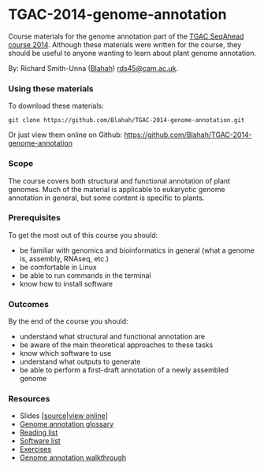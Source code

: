 TGAC-2014-genome-annotation
===========================

Course materials for the genome annotation part of the [TGAC SeqAhead course 2014](http://www.tgac.ac.uk/seqahead-challenges-for-plant-researchers/). Although these materials were written for the course, they should be useful to anyone wanting to learn about plant genome annotation.

By: Richard Smith-Unna ([Blahah](Https://github.com/Blahah)) <rds45@cam.ac.uk>.

### Using these materials

To download these materials:

```
git clone https://github.com/Blahah/TGAC-2014-genome-annotation.git
```

Or just view them online on Github: https://github.com/Blahah/TGAC-2014-genome-annotation

### Scope

The course covers both structural and functional annotation of plant genomes. Much of the material is applicable to eukaryotic genome annotation in general, but some content is specific to plants.

### Prerequisites

To get the most out of this course you should:

- be familiar with genomics and bioinformatics in general (what a genome is, assembly, RNAseq, etc.)
- be comfortable in Linux
- be able to run commands in the terminal
- know how to install software

### Outcomes

By the end of the course you should:

- understand what structural and functional annotation are
- be aware of the main theoretical approaches to these tasks
- know which software to use
- understand what outputs to generate
- be able to perform a first-draft annotation of a newly assembled genome

### Resources

- Slides \[[source](talk)|[view online](https://slides.com/richardsmith-unna/annotating-plant-genomes)\]
- [Genome annotation glossary](https://github.com/Blahah/TGAC-2014-genome-annotation/wiki/Genome-annotation-glossary)
- [Reading list](https://github.com/Blahah/TGAC-2014-genome-annotation/wiki/Reading-list)
- [Software list](https://github.com/Blahah/TGAC-2014-genome-annotation/wiki/Software-list)
- [Exercises](exercises)
- [Genome annotation walkthrough](https://github.com/Blahah/TGAC-2014-genome-annotation/wiki/Annotation-pipeline)
